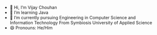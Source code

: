 - 👋 Hi, I’m Vijay Chouhan
- 👀 I’m learning Java 
- 🌱 I’m currently pursuing Engineering in Computer Science and Information Technology From Symbiosis University of Applied Science
- 😄 Pronouns: He/Him

<!---
vijaychouhan2211/vijaychouhan2211 is a ✨ special ✨ repository because its `README.md` (this file) appears on your GitHub profile.
You can click the Preview link to take a look at your changes.
--->
